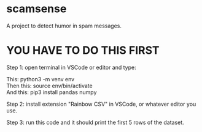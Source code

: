 # scamsense
A project to detect humor in spam messages.

# YOU HAVE TO DO THIS FIRST
Step 1: open terminal in VSCode or editor and type:  

This: python3 -m venv env  
Then this: source env/bin/activate  
And this: pip3 install pandas numpy  

Step 2: install extension "Rainbow CSV" in VSCode, or whatever editor you use. 

Step 3: run this code and it should print the first 5 rows of the dataset. 
